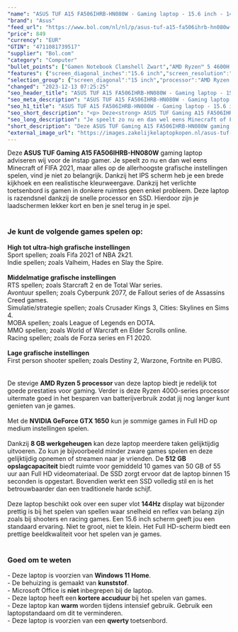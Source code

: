 ```yaml
---
"name": "ASUS TUF A15 FA506IHRB-HN080W - Gaming laptop - 15.6 inch - 144 Hz"
"brand": "Asus"
"feed_url": "https://www.bol.com/nl/nl/p/asus-tuf-a15-fa506ihrb-hn080w-gaming-laptop-15-6-inch-144-hz/9300000084678889"
"price": 849
"currency": "EUR"
"GTIN": "4711081739517"
"supplier": "Bol.com"
"category": "Computer"
"bullet_points": ["Gamen Notebook Clamshell Zwart","AMD Ryzen™ 5 4600H 3 GHz","39,6 cm (15.6\") Full HD 1920 x 1080 Pixels IPS LED backlight 16:9","8 GB DDR4-SDRAM 3200 MHz 1 x 8 GB","512 GB SSD","NVIDIA® GeForce® GTX 1650 4 GB AMD Radeon Graphics","Wi-Fi 6 (802.11ax) Ethernet LAN 10,1000,100 Mbit/s Bluetooth 5.1","Lithium-Ion (Li-Ion) 48 Wh 150 W","Windows 11 Home 64-bit"]
"features": {"screen_diagonal_inches":"15.6 inch","screen_resolution":"1920 x 1080 Pixels","processor_family":"AMD Ryzen™ 5","memory_size":"8 GB","memory_type":"DDR4-SDRAM","total_storage_space":"512 GB","graphics_card":"NVIDIA® GeForce® GTX 1650","graphics_memory_size":"4 GB","operating_system":"Windows 11 Home","battery_capacity":"48 Wh","width":"359 mm","depth":"256 mm","weight":"2,3 kg","purpose_laptop":"Gaming"}
"selection_group": {"screen_diagonal":"15 inch","processor":"AMD Ryzen 5","changed_price_past_3_days":false,"product_family":"TUF Gaming"}
"changed": "2023-12-13 07:25:25"
"seo_header_title": "ASUS TUF A15 FA506IHRB-HN080W - Gaming laptop - 15.6 inch - 144 Hz"
"seo_meta_description": "ASUS TUF A15 FA506IHRB-HN080W - Gaming laptop - 15.6 inch - 144 Hz"
"seo_h1_title": "ASUS TUF A15 FA506IHRB-HN080W - Gaming laptop - 15.6 inch - 144 Hz"
"seo_short_description": "<p> Deze<strong> ASUS TUF Gaming A15 FA506IHRB-HN080W</strong> gaming laptop adviseren wij voor de instap gamer."
"seo_long_description": "Je speelt zo nu en dan wel eens Minecraft of FIFA 2021, maar alles op de allerhoogste grafische instellingen spelen, vind je niet zo belangrijk. Dankzij het IPS scherm heb je een brede kijkhoek en een realistische kleurweergave. Dankzij het verlichte toetsenbord is gamen in donkere ruimtes geen enkel probleem. Deze laptop is razendsnel dankzij de snelle processor en SSD. Hierdoor zijn je laadschermen lekker kort en ben je snel terug in je spel. <br /><br /> </p>\n<h3>Je kunt de volgende games spelen op:</h3>\n<p> <strong>High tot ultra-high grafische instellingen</strong><br /> Sport spellen; zoals Fifa 2021 of NBA 2k21. <br /> Indie spellen; zoals Valheim, Hades en Slay the Spire. <br /><br /><strong>Middelmatige grafische instellingen</strong><br /> RTS spellen; zoals Starcraft 2 en de Total War series. <br /> Avontuur spellen; zoals Cyberpunk 2077, de Fallout series of de Assassins Creed games. <br /> Simulatie/strategie spellen; zoals Crusader Kings 3, Cities: Skylines en Sims 4. <br /> MOBA spellen; zoals League of Legends en DOTA. <br /> MMO spellen; zoals World of Warcraft en Elder Scrolls online. <br /> Racing spellen; zoals de Forza series en F1 2020. <br /><br /><strong>Lage grafische instellingen</strong><br /> First person shooter spellen; zoals Destiny 2, Warzone, Fortnite en PUBG. <br /><br /><br />De stevige <strong>AMD Ryzen 5 processor </strong>van deze laptop biedt je redelijk tot goede prestaties voor gaming. Verder is deze Ryzen 4000-series processor uitermate goed in het besparen van batterijverbruik zodat jij nog langer kunt genieten van je games. <br /><br />Met de <strong>NVIDIA GeForce GTX 1650</strong> kun je sommige games in Full HD op medium instellingen spelen. <br /><br />Dankzij <strong>8 GB werkgeheugen</strong> kan deze laptop meerdere taken gelijktijdig uitvoeren. Zo kun je bijvoorbeeld minder zware games spelen en deze gelijktijdig opnemen of streamen naar je vrienden. De <strong>512 GB opslagcapaciteit</strong> biedt ruimte voor gemiddeld 10 games van 50 GB of 55 uur aan Full HD videomateriaal. De SSD zorgt ervoor dat de laptop binnen 15 seconden is opgestart. Bovendien werkt een SSD volledig stil en is het betrouwbaarder dan een traditionele harde schijf. <br /><br />Deze laptop beschikt ook over een super vlot <strong>144Hz</strong> display wat bijzonder prettig is bij het spelen van spellen waar snelheid en reflex van belang zijn zoals bij shooters en racing games. Een 15. 6 inch scherm geeft jou een standaard ervaring. Niet te groot, niet te klein. Het Full HD-scherm biedt een prettige beeldkwaliteit voor het spelen van je games. <br /><br /> </p>\n<h3>Goed om te weten</h3>\n<p> - Deze laptop is voorzien van <strong>Windows 11 Home</strong>. <br />- De behuizing is gemaakt van <strong>kunststof</strong>. <br />- Microsoft Office is <strong>niet </strong>inbegrepen bij de laptop. <br />- Deze laptop heeft een <strong>kortere accuduur </strong>bij het spelen van games. <br />- Deze laptop kan <strong>warm </strong>worden tijdens intensief gebruik. Gebruik een laptopstandaard om dit te verminderen. <br />- Deze laptop is voorzien van een <strong>qwerty </strong>toetsenbord. </p>"
"short_description": "Deze ASUS TUF Gaming A15 FA506IHRB-HN080W gaming laptop adviseren wij voor de instap gamer. Je speelt zo nu en dan wel eens Minecraft of FIFA 2021, maar alles op de allerhoogste grafische instellingen spelen, vind je niet zo belangrijk. Dankzij het IPS scherm heb je een brede kijkhoek en een realistische kleurweergave. Dankzij het verlichte toetsenbord is gamen in donkere ruimtes geen enkel probleem. Deze laptop is razendsnel dankzij de snelle processor en SSD. Hierdoor zijn je laadschermen lekker kort en ben je snel terug in je spel. Je kunt de volgende games spelen op: High tot ultra-high grafische instellingen Sport spellen; zoals Fifa 2021 of NBA 2k21. Indie spellen; zoals Valheim, Hades en Slay the Spire. Middelmatige grafische instellingen RTS spellen; zoals Starcraft 2 en de Total War series. Avontuur spellen; zoals Cyberpunk 2077, de Fallout series of de Assassins Creed games. Simulatie/strategie spellen; zoals Crusader Kings 3, Cities: Skylines en Sims 4. MOBA spellen; zoals League of Legends en DOTA. MMO spellen; zoals World of Warcraft en Elder Scrolls online. Racing spellen; zoals de Forza series en F1 2020. Lage grafische instellingen First person shooter spellen; zoals Destiny 2, Warzone, Fortnite en PUBG. De stevige AMD Ryzen 5 processor van deze laptop biedt je redelijk tot goede prestaties voor gaming. Verder is deze Ryzen 4000-series processor uitermate goed in het besparen van batterijverbruik zodat jij nog langer kunt genieten van je games. Met de NVIDIA GeForce GTX 1650 kun je sommige games in Full HD op medium instellingen spelen. Dankzij 8 GB werkgeheugen kan deze laptop meerdere taken gelijktijdig uitvoeren. Zo kun je bijvoorbeeld minder zware games spelen en deze gelijktijdig opnemen of streamen naar je vrienden. De 512 GB opslagcapaciteit biedt ruimte voor gemiddeld 10 games van 50 GB of 55 uur aan Full HD videomateriaal. De SSD zorgt ervoor dat de laptop binnen 15 seconden is opgestart. Bovendien werkt een SSD volledig stil en is het betrouwbaarder dan een traditionele harde schijf. Deze laptop beschikt ook over een super vlot 144Hz display wat bijzonder prettig is bij het spelen van spellen waar snelheid en reflex van belang zijn zoals bij shooters en racing games. Een 15.6 inch scherm geeft jou een standaard ervaring. Niet te groot, niet te klein. Het Full HD-scherm biedt een prettige beeldkwaliteit voor het spelen van je games. Goed om te weten - Deze laptop is voorzien van Windows 11 Home. - De behuizing is gemaakt van kunststof. - Microsoft Office is niet inbegrepen bij de laptop. - Deze laptop heeft een kortere accuduur bij het spelen van games. - Deze laptop kan warm worden tijdens intensief gebruik. Gebruik een laptopstandaard om dit te verminderen. - Deze laptop is voorzien van een qwerty toetsenbord."
"external_image_url": "https://images.zakelijkelaptopkopen.nl/asus-tuf-a15-fa506ihrb-hn080w-gaming-laptop-15-6-inch-144-hz.webp"
---
```


<p> Deze<strong> ASUS TUF Gaming A15 FA506IHRB-HN080W</strong> gaming laptop adviseren wij voor de instap gamer. Je speelt zo nu en dan wel eens Minecraft of FIFA 2021, maar alles op de allerhoogste grafische instellingen spelen, vind je niet zo belangrijk. Dankzij het IPS scherm heb je een brede kijkhoek en een realistische kleurweergave. Dankzij het verlichte toetsenbord is gamen in donkere ruimtes geen enkel probleem. Deze laptop is razendsnel dankzij de snelle processor en SSD. Hierdoor zijn je laadschermen lekker kort en ben je snel terug in je spel. <br /><br /> </p>
<h3>Je kunt de volgende games spelen op:</h3>
<p> <strong>High tot ultra-high grafische instellingen</strong><br /> Sport spellen; zoals Fifa 2021 of NBA 2k21. <br /> Indie spellen; zoals Valheim, Hades en Slay the Spire.<br /><br /><strong>Middelmatige grafische instellingen</strong><br /> RTS spellen; zoals Starcraft 2 en de Total War series.<br /> Avontuur spellen; zoals Cyberpunk 2077, de Fallout series of de Assassins Creed games.<br /> Simulatie/strategie spellen; zoals Crusader Kings 3, Cities: Skylines en Sims 4.<br /> MOBA spellen; zoals League of Legends en DOTA.<br /> MMO spellen; zoals World of Warcraft en Elder Scrolls online.<br /> Racing spellen; zoals de Forza series en F1 2020. <br /><br /><strong>Lage grafische instellingen</strong><br /> First person shooter spellen; zoals Destiny 2, Warzone, Fortnite en PUBG.<br /><br /><br />De stevige <strong>AMD Ryzen 5 processor </strong>van deze laptop biedt je redelijk tot goede prestaties voor gaming. Verder is deze Ryzen 4000-series processor uitermate goed in het besparen van batterijverbruik zodat jij nog langer kunt genieten van je games. <br /><br />Met de <strong>NVIDIA GeForce GTX 1650</strong> kun je sommige games in Full HD op medium instellingen spelen. <br /><br />Dankzij <strong>8 GB werkgeheugen</strong> kan deze laptop meerdere taken gelijktijdig uitvoeren. Zo kun je bijvoorbeeld minder zware games spelen en deze gelijktijdig opnemen of streamen naar je vrienden. De <strong>512 GB opslagcapaciteit</strong> biedt ruimte voor gemiddeld 10 games van 50 GB of 55 uur aan Full HD videomateriaal. De SSD zorgt ervoor dat de laptop binnen 15 seconden is opgestart. Bovendien werkt een SSD volledig stil en is het betrouwbaarder dan een traditionele harde schijf. <br /><br />Deze laptop beschikt ook over een super vlot <strong>144Hz</strong> display wat bijzonder prettig is bij het spelen van spellen waar snelheid en reflex van belang zijn zoals bij shooters en racing games. Een 15.6 inch scherm geeft jou een standaard ervaring. Niet te groot, niet te klein. Het Full HD-scherm biedt een prettige beeldkwaliteit voor het spelen van je games. <br /><br /> </p>
<h3>Goed om te weten</h3>
<p> - Deze laptop is voorzien van <strong>Windows 11 Home</strong>. <br />- De behuizing is gemaakt van <strong>kunststof</strong>. <br />- Microsoft Office is <strong>niet </strong>inbegrepen bij de laptop.<br />- Deze laptop heeft een <strong>kortere accuduur </strong>bij het spelen van games.<br />- Deze laptop kan <strong>warm </strong>worden tijdens intensief gebruik. Gebruik een laptopstandaard om dit te verminderen. <br />- Deze laptop is voorzien van een <strong>qwerty </strong>toetsenbord. </p>